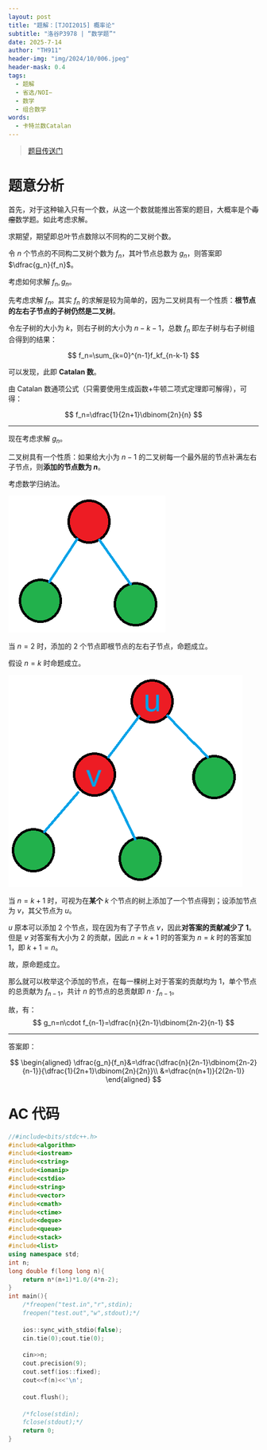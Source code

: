```yaml
---
layout: post
title: "题解：[TJOI2015] 概率论"
subtitle: "洛谷P3978 | “数学题”"
date: 2025-7-14
author: "TH911"
header-img: "img/2024/10/006.jpeg"
header-mask: 0.4
tags:
  - 题解
  - 省选/NOI−
  - 数学
  - 组合数学
words:
  - 卡特兰数Catalan
---
```


> [题目传送门](https://www.luogu.com.cn/problem/P3978)

# 题意分析

首先，对于这种输入只有一个数，从这一个数就能推出答案的题目，大概率是个~~毒瘤~~数学题。如此考虑求解。

求期望，期望即总叶节点数除以不同构的二叉树个数。

令 $n$ 个节点的不同构二叉树个数为 $f_n$，其叶节点总数为 $g_n$，则答案即 $\dfrac{g_n}{f_n}$。

考虑如何求解 $f_n,g_n$。

先考虑求解 $f_n$。其实 $f_n$ 的求解是较为简单的，因为二叉树具有一个性质：**根节点的左右子节点的子树仍然是二叉树**。

令左子树的大小为 $k$，则右子树的大小为 $n-k-1$，总数 $f_n$ 即左子树与右子树组合得到的结果：

$$
f_n=\sum_{k=0}^{n-1}f_kf_{n-k-1}
$$

可以发现，此即 **Catalan 数**。

由 Catalan 数通项公式（只需要使用生成函数+牛顿二项式定理即可解得），可得：

$$
f_n=\dfrac{1}{2n+1}\dbinom{2n}{n}
$$

***

现在考虑求解 $g_n$。

二叉树具有一个性质：如果给大小为 $n-1$ 的二叉树每一个最外层的节点补满左右子节点，则**添加的节点数为 $n$**。

考虑数学归纳法。

![](/img/2025/07/005.png)

当 $n=2$ 时，添加的 $2$ 个节点即根节点的左右子节点，命题成立。

假设 $n=k$ 时命题成立。

![](/img/2025/07/006.png)

当 $n=k+1$ 时，可视为在**某个** $k$ 个节点的树上添加了一个节点得到；设添加节点为 $v$，其父节点为 $u$。

$u$ 原本可以添加 $2$ 个节点，现在因为有了子节点 $v$，因此**对答案的贡献减少了 $1$**。但是 $v$ 对答案有大小为 $2$ 的贡献，因此 $n=k+1$ 时的答案为 $n=k$ 时的答案加 $1$，即 $k+1=n$。

故，原命题成立。

那么就可以枚举这个添加的节点，在每一棵树上对于答案的贡献均为 $1$，单个节点的总贡献为 $f_{n-1}$，共计 $n$ 的节点的总贡献即 $n\cdot f_{n-1}$。

故，有：
$$
g_n=n\cdot f_{n-1}=\dfrac{n}{2n-1}\dbinom{2n-2}{n-1}
$$

***

答案即：

$$
\begin{aligned}
\dfrac{g_n}{f_n}&=\dfrac{\dfrac{n}{2n-1}\dbinom{2n-2}{n-1}}{\dfrac{1}{2n+1}\dbinom{2n}{2n}}\\
&=\dfrac{n(n+1)}{2(2n-1)}
\end{aligned}
$$

# AC 代码

```cpp
//#include<bits/stdc++.h>
#include<algorithm> 
#include<iostream>
#include<cstring>
#include<iomanip>
#include<cstdio>
#include<string>
#include<vector>
#include<cmath>
#include<ctime>
#include<deque>
#include<queue>
#include<stack>
#include<list>
using namespace std;
int n;
long double f(long long n){
	return n*(n+1)*1.0/(4*n-2);
}
int main(){
	/*freopen("test.in","r",stdin);
	freopen("test.out","w",stdout);*/
	
	ios::sync_with_stdio(false);
	cin.tie(0);cout.tie(0);
	
	cin>>n;
	cout.precision(9);
	cout.setf(ios::fixed);
	cout<<f(n)<<'\n';
	
	cout.flush(); 
	
	/*fclose(stdin);
	fclose(stdout);*/
	return 0;
}
```

